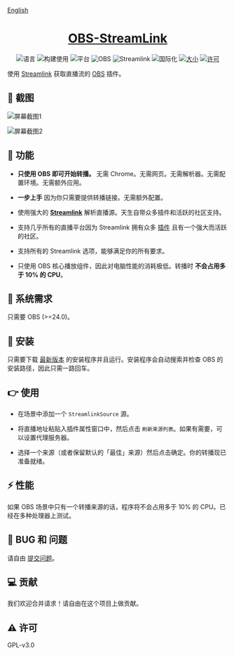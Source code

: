 [English](https://github.com/dd-center/obs-streamlink/blob/master/README.md)

<div align="center">
  <h1><a href="https://github.com/dd-center/obs-streamlink/" target="_blank">OBS-StreamLink</a></h1>

![语言](https://img.shields.io/badge/%E8%AF%AD%E8%A8%80-c++-orange?style=flat-square)
![构建使用](https://img.shields.io/badge/%E6%9E%84%E5%BB%BA%E4%BD%BF%E7%94%A8-cmake-red?style=flat-square&logo=cmake)
![平台](https://img.shields.io/badge/%E5%B9%B3%E5%8F%B0-Windows-blue?style=flat-square&logo=windows)
![OBS](https://img.shields.io/badge/obs-%3E=24.0-brightgreen?style=flat-square)
![Streamlink](https://img.shields.io/badge/streamlink-%E6%9C%80%E6%96%B0-brightgreen?style=flat-square)
![国际化](https://img.shields.io/badge/%E5%9B%BD%E9%99%85%E5%8C%96-en%7Cja%7Ccn-lightgrey?style=flat-square)
[![大小](https://img.shields.io/badge/%E5%A4%A7%E5%B0%8F-24.1MB-brightgreen?style=flat-square)](https://github.com/dd-center/obs-streamlink/releases/latest)
[![许可](https://img.shields.io/github/license/dd-center/obs-streamlink?style=flat-square)](https://github.com/dd-center/obs-streamlink/blob/master/LICENSE)

</div>

使用 [Streamlink](https://streamlink.github.io/) 获取直播流的 [OBS](https://obsproject.com/) 插件。

## 👏 截图

![屏幕截图1](https://user-images.githubusercontent.com/20179549/73756955-66504780-47a3-11ea-8fba-8122aeaedad4.png)

![屏幕截图2](https://user-images.githubusercontent.com/20179549/73756971-6a7c6500-47a3-11ea-8871-2dcc827dca4a.png)

## 🌟 功能

- **只使用 OBS 即可开始转播。** 无需 Chrome。无需网页。无需解析器。无需配置环境。无需额外应用。

- **一步上手** 因为你只需要提供转播链接。无需额外配置。

- 使用强大的 [**Streamlink**](https://streamlink.github.io/) 解析直播源。天生自带众多插件和活跃的社区支持。

- 支持几乎所有的直播平台因为 Streamlink 拥有众多 [插件](https://streamlink.github.io/plugin_matrix.html) 且有一个强大而活跃的社区。

- 支持所有的 Streamlink 选项，能够满足你的所有要求。

- 只使用 OBS 核心播放组件，因此对电脑性能的消耗极低。转播时 **不会占用多于 10% 的 CPU**。

## 🔔 系统需求

只需要 OBS (>=24.0)。

## 💨 安装

只需要下载 [最新版本](https://github.com/dd-center/obs-streamlink/releases/latest) 的安装程序并且运行。安装程序会自动搜索并检查 OBS 的安装路径，因此只需一路回车。

## 👉 使用

- 在场景中添加一个 `StreamlinkSource` 源。

- 将直播地址粘贴入插件属性窗口中，然后点击 `刷新来源列表`。如果有需要，可以设置代理服务器。

- 选择一个来源（或者保留默认的「最佳」来源）然后点击确定。你的转播现已准备就绪。

## ⚡ 性能

如果 OBS 场景中只有一个转播来源的话，程序将不会占用多于 10% 的 CPU。已经在多种处理器上测试。

## 💬 BUG 和 问题

请自由 [提交问题](https://github.com/dd-center/obs-streamlink/issues/new)。

## 💻 贡献

我们欢迎合并请求！请自由在这个项目上做贡献。

## ⚠ 许可

GPL-v3.0

